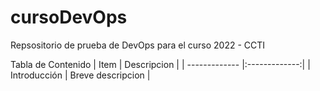# cursoDevOps
Repsositorio de prueba de DevOps para el curso 2022 - CCTI

Tabla de Contenido
| Item          | Descripcion   | 
| ------------- |:-------------:| 
| Introducción  | Breve descripcion | 

